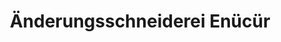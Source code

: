---
title: "Änderungsschneiderei Enücür"
url: /darmstadt/aenderungsschneiderei-enuecuer/
shop: Schneiderei
---